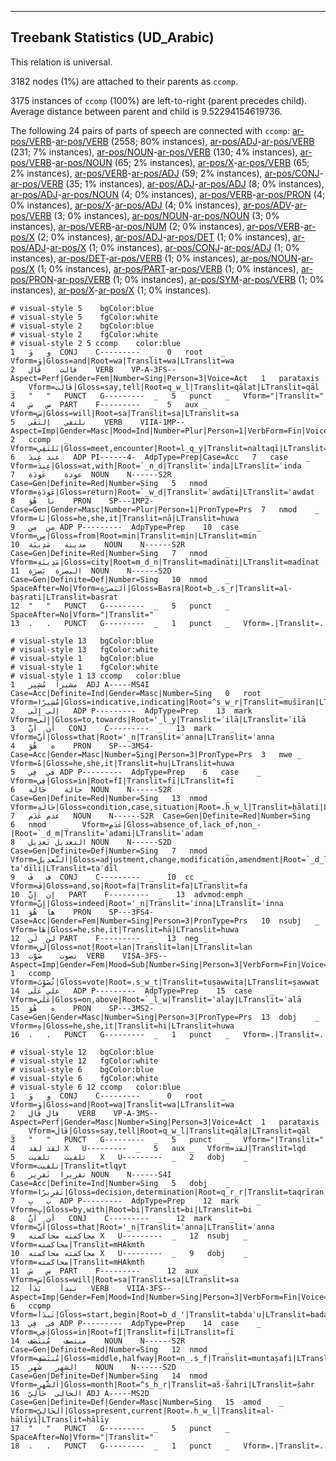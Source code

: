 

--------------------------------------------------------------------------------

## Treebank Statistics (UD_Arabic)

This relation is universal.

3182 nodes (1%) are attached to their parents as `ccomp`.

3175 instances of `ccomp` (100%) are left-to-right (parent precedes child).
Average distance between parent and child is 9.52294154619736.

The following 24 pairs of parts of speech are connected with `ccomp`: [ar-pos/VERB]()-[ar-pos/VERB]() (2558; 80% instances), [ar-pos/ADJ]()-[ar-pos/VERB]() (231; 7% instances), [ar-pos/NOUN]()-[ar-pos/VERB]() (130; 4% instances), [ar-pos/VERB]()-[ar-pos/NOUN]() (65; 2% instances), [ar-pos/X]()-[ar-pos/VERB]() (65; 2% instances), [ar-pos/VERB]()-[ar-pos/ADJ]() (59; 2% instances), [ar-pos/CONJ]()-[ar-pos/VERB]() (35; 1% instances), [ar-pos/ADJ]()-[ar-pos/ADJ]() (8; 0% instances), [ar-pos/ADJ]()-[ar-pos/NOUN]() (4; 0% instances), [ar-pos/VERB]()-[ar-pos/PRON]() (4; 0% instances), [ar-pos/X]()-[ar-pos/ADJ]() (4; 0% instances), [ar-pos/ADV]()-[ar-pos/VERB]() (3; 0% instances), [ar-pos/NOUN]()-[ar-pos/NOUN]() (3; 0% instances), [ar-pos/VERB]()-[ar-pos/NUM]() (2; 0% instances), [ar-pos/VERB]()-[ar-pos/X]() (2; 0% instances), [ar-pos/ADJ]()-[ar-pos/DET]() (1; 0% instances), [ar-pos/ADJ]()-[ar-pos/X]() (1; 0% instances), [ar-pos/CONJ]()-[ar-pos/ADJ]() (1; 0% instances), [ar-pos/DET]()-[ar-pos/VERB]() (1; 0% instances), [ar-pos/NOUN]()-[ar-pos/X]() (1; 0% instances), [ar-pos/PART]()-[ar-pos/VERB]() (1; 0% instances), [ar-pos/PRON]()-[ar-pos/VERB]() (1; 0% instances), [ar-pos/SYM]()-[ar-pos/VERB]() (1; 0% instances), [ar-pos/X]()-[ar-pos/X]() (1; 0% instances).


~~~ conllu
# visual-style 5	bgColor:blue
# visual-style 5	fgColor:white
# visual-style 2	bgColor:blue
# visual-style 2	fgColor:white
# visual-style 2 5 ccomp	color:blue
1	و	وَ	CONJ	C---------	_	0	root	_	Vform=وَ|Gloss=and|Root=wa|Translit=wa|LTranslit=wa
2	قالت	قَال	VERB	VP-A-3FS--	Aspect=Perf|Gender=Fem|Number=Sing|Person=3|Voice=Act	1	parataxis	_	Vform=قَالَت|Gloss=say,tell|Root=q_w_l|Translit=qālat|LTranslit=qāl
3	"	"	PUNCT	G---------	_	5	punct	_	Vform="|Translit="
4	س	سَ	PART	F---------	_	5	aux	_	Vform=سَ|Gloss=will|Root=sa|Translit=sa|LTranslit=sa
5	نلتقي	اِلتَقَى	VERB	VIIA-1MP--	Aspect=Imp|Gender=Masc|Mood=Ind|Number=Plur|Person=1|VerbForm=Fin|Voice=Act	2	ccomp	_	Vform=نَلتَقِي|Gloss=meet,encounter|Root=l_q_y|Translit=naltaqī|LTranslit=iltaqā
6	عند	عِندَ	ADP	PI------4-	AdpType=Prep|Case=Acc	7	case	_	Vform=عِندَ|Gloss=at,with|Root=`_n_d|Translit=ʿinda|LTranslit=ʿinda
7	عودة	عَودَة	NOUN	N------S2R	Case=Gen|Definite=Red|Number=Sing	5	nmod	_	Vform=عَودَةِ|Gloss=return|Root=`_w_d|Translit=ʿawdati|LTranslit=ʿawdat
8	نا	هُوَ	PRON	SP---1MP2-	Case=Gen|Gender=Masc|Number=Plur|Person=1|PronType=Prs	7	nmod	_	Vform=نَا|Gloss=he,she,it|Translit=nā|LTranslit=huwa
9	من	مِن	ADP	P---------	AdpType=Prep	10	case	_	Vform=مِن|Gloss=from|Root=min|Translit=min|LTranslit=min
10	مدينة	مَدِينَة	NOUN	N------S2R	Case=Gen|Definite=Red|Number=Sing	7	nmod	_	Vform=مَدِينَةِ|Gloss=city|Root=m_d_n|Translit=madīnati|LTranslit=madīnat
11	البصرة	بَصرَة	NOUN	N------S2D	Case=Gen|Definite=Def|Number=Sing	10	nmod	_	SpaceAfter=No|Vform=اَلبَصرَةِ|Gloss=Basra|Root=b_.s_r|Translit=al-baṣrati|LTranslit=baṣrat
12	"	"	PUNCT	G---------	_	5	punct	_	SpaceAfter=No|Vform="|Translit="
13	.	.	PUNCT	G---------	_	1	punct	_	Vform=.|Translit=.

~~~


~~~ conllu
# visual-style 13	bgColor:blue
# visual-style 13	fgColor:white
# visual-style 1	bgColor:blue
# visual-style 1	fgColor:white
# visual-style 1 13 ccomp	color:blue
1	مشيراً	مُشِير	ADJ	A-----MS4I	Case=Acc|Definite=Ind|Gender=Masc|Number=Sing	0	root	_	Vform=مُشِيرًا|Gloss=indicative,indicating|Root=^s_w_r|Translit=mušīran|LTranslit=mušīr
2	إلى	إِلَى	ADP	P---------	AdpType=Prep	13	mark	_	Vform=إِلَى|Gloss=to,towards|Root='_l_y|Translit=ʾilā|LTranslit=ʾilā
3	أن	أَنَّ	CONJ	C---------	_	13	mark	_	Vform=أَنَّ|Gloss=that|Root='_n|Translit=ʾanna|LTranslit=ʾanna
4	ه	هُوَ	PRON	SP---3MS4-	Case=Acc|Gender=Masc|Number=Sing|Person=3|PronType=Prs	3	mwe	_	Vform=هُ|Gloss=he,she,it|Translit=hu|LTranslit=huwa
5	في	فِي	ADP	P---------	AdpType=Prep	6	case	_	Vform=فِي|Gloss=in|Root=fI|Translit=fī|LTranslit=fī
6	حالة	حَالَة	NOUN	N------S2R	Case=Gen|Definite=Red|Number=Sing	13	nmod	_	Vform=حَالَةِ|Gloss=condition,case,situation|Root=.h_w_l|Translit=ḥālati|LTranslit=ḥālat
7	عدم	عَدَم	NOUN	N------S2R	Case=Gen|Definite=Red|Number=Sing	6	nmod	_	Vform=عَدَمِ|Gloss=absence_of,lack_of,non_-|Root=`_d_m|Translit=ʿadami|LTranslit=ʿadam
8	التعديل	تَعدِيل	NOUN	N------S2D	Case=Gen|Definite=Def|Number=Sing	7	nmod	_	Vform=اَلتَّعدِيلِ|Gloss=adjustment,change,modification,amendment|Root=`_d_l|Translit=at-taʿdīli|LTranslit=taʿdīl
9	ف	فَ	CONJ	C---------	_	10	cc	_	Vform=فَ|Gloss=and,so|Root=fa|Translit=fa|LTranslit=fa
10	إن	إِنَّ	PART	F---------	_	13	advmod:emph	_	Vform=إِنَّ|Gloss=indeed|Root='_n|Translit=ʾinna|LTranslit=ʾinna
11	ها	هُوَ	PRON	SP---3FS4-	Case=Acc|Gender=Fem|Number=Sing|Person=3|PronType=Prs	10	nsubj	_	Vform=هَا|Gloss=he,she,it|Translit=hā|LTranslit=huwa
12	لن	لَن	PART	F---------	_	13	neg	_	Vform=لَن|Gloss=not|Root=lan|Translit=lan|LTranslit=lan
13	تصوت	صَوَّت	VERB	VISA-3FS--	Aspect=Imp|Gender=Fem|Mood=Sub|Number=Sing|Person=3|VerbForm=Fin|Voice=Act	1	ccomp	_	Vform=تُصَوِّتَ|Gloss=vote|Root=.s_w_t|Translit=tuṣawwita|LTranslit=ṣawwat
14	علي	عَلَى	ADP	P---------	AdpType=Prep	15	case	_	Vform=عَلَي|Gloss=on,above|Root=`_l_w|Translit=ʿalay|LTranslit=ʿalā
15	ه	هُوَ	PRON	SP---3MS2-	Case=Gen|Gender=Masc|Number=Sing|Person=3|PronType=Prs	13	dobj	_	Vform=هِ|Gloss=he,she,it|Translit=hi|LTranslit=huwa
16	.	.	PUNCT	G---------	_	1	punct	_	Vform=.|Translit=.

~~~


~~~ conllu
# visual-style 12	bgColor:blue
# visual-style 12	fgColor:white
# visual-style 6	bgColor:blue
# visual-style 6	fgColor:white
# visual-style 6 12 ccomp	color:blue
1	و	وَ	CONJ	C---------	_	0	root	_	Vform=وَ|Gloss=and|Root=wa|Translit=wa|LTranslit=wa
2	قال	قَال	VERB	VP-A-3MS--	Aspect=Perf|Gender=Masc|Number=Sing|Person=3|Voice=Act	1	parataxis	_	Vform=قَالَ|Gloss=say,tell|Root=q_w_l|Translit=qāla|LTranslit=qāl
3	"	"	PUNCT	G---------	_	5	punct	_	Vform="|Translit="
4	لقد	لقد	X	U---------	_	5	aux	_	Vform=لقد|Translit=lqd
5	تلقيت	تلقيت	X	U---------	_	2	dobj	_	Vform=تلقيت|Translit=tlqyt
6	تقريرا	تَقرِير	NOUN	N------S4I	Case=Acc|Definite=Ind|Number=Sing	5	dobj	_	Vform=تَقرِيرًا|Gloss=decision,determination|Root=q_r_r|Translit=taqrīran|LTranslit=taqrīr
7	ب	بِ	ADP	P---------	AdpType=Prep	12	mark	_	Vform=بِ|Gloss=by,with|Root=bi|Translit=bi|LTranslit=bi
8	أن	أَنَّ	CONJ	C---------	_	12	mark	_	Vform=أَنَّ|Gloss=that|Root='_n|Translit=ʾanna|LTranslit=ʾanna
9	محاكمته	محاكمته	X	U---------	_	12	nsubj	_	Vform=محاكمته|Translit=mHAkmth
10	محاكمته	محاكمته	X	U---------	_	9	dobj	_	Vform=محاكمته|Translit=mHAkmth
11	س	سَ	PART	F---------	_	12	aux	_	Vform=سَ|Gloss=will|Root=sa|Translit=sa|LTranslit=sa
12	تبدأ	بَدَأ	VERB	VIIA-3FS--	Aspect=Imp|Gender=Fem|Mood=Ind|Number=Sing|Person=3|VerbForm=Fin|Voice=Act	6	ccomp	_	Vform=تَبدَأُ|Gloss=start,begin|Root=b_d_'|Translit=tabdaʾu|LTranslit=badaʾ
13	فى	فِي	ADP	P---------	AdpType=Prep	14	case	_	Vform=فِي|Gloss=in|Root=fI|Translit=fī|LTranslit=fī
14	منتصف	مُنتَصَف	NOUN	N------S2R	Case=Gen|Definite=Red|Number=Sing	12	nmod	_	Vform=مُنتَصَفِ|Gloss=middle,halfway|Root=n_.s_f|Translit=muntaṣafi|LTranslit=muntaṣaf
15	الشهر	شَهر	NOUN	N------S2D	Case=Gen|Definite=Def|Number=Sing	14	nmod	_	Vform=اَلشَّهرِ|Gloss=month|Root=^s_h_r|Translit=aš-šahri|LTranslit=šahr
16	الحالى	حَالِيّ	ADJ	A-----MS2D	Case=Gen|Definite=Def|Gender=Masc|Number=Sing	15	amod	_	Vform=اَلحَالِيِّ|Gloss=present,current|Root=.h_w_l|Translit=al-ḥālīyi|LTranslit=ḥālīy
17	"	"	PUNCT	G---------	_	5	punct	_	SpaceAfter=No|Vform="|Translit="
18	.	.	PUNCT	G---------	_	1	punct	_	Vform=.|Translit=.

~~~


